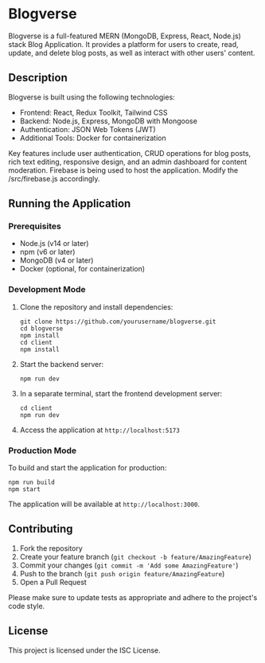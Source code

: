 # Blogverse

Blogverse is a full-featured MERN (MongoDB, Express, React, Node.js) stack Blog Application. It provides a platform for users to create, read, update, and delete blog posts, as well as interact with other users' content.

## Description

Blogverse is built using the following technologies:
- Frontend: React, Redux Toolkit, Tailwind CSS
- Backend: Node.js, Express, MongoDB with Mongoose
- Authentication: JSON Web Tokens (JWT)
- Additional Tools: Docker for containerization

Key features include user authentication, CRUD operations for blog posts, rich text editing, responsive design, and an admin dashboard for content moderation.
Firebase is being used to host the application. Modify the /src/firebase.js accordingly.

## Running the Application

### Prerequisites
- Node.js (v14 or later)
- npm (v6 or later)
- MongoDB (v4 or later)
- Docker (optional, for containerization)

### Development Mode

1. Clone the repository and install dependencies:
   ```
   git clone https://github.com/yourusername/blogverse.git
   cd blogverse
   npm install
   cd client
   npm install
   ```

2. Start the backend server:
   ```
   npm run dev
   ```

3. In a separate terminal, start the frontend development server:
   ```
   cd client
   npm run dev
   ```

4. Access the application at `http://localhost:5173`

### Production Mode

To build and start the application for production:

```
npm run build
npm start
```

The application will be available at `http://localhost:3000`.

## Contributing

1. Fork the repository
2. Create your feature branch (`git checkout -b feature/AmazingFeature`)
3. Commit your changes (`git commit -m 'Add some AmazingFeature'`)
4. Push to the branch (`git push origin feature/AmazingFeature`)
5. Open a Pull Request

Please make sure to update tests as appropriate and adhere to the project's code style.

## License

This project is licensed under the ISC License.
